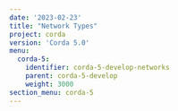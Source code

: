 ```yaml
---
date: '2023-02-23'
title: "Network Types"
project: corda
version: 'Corda 5.0'
menu:
  corda-5:
    identifier: corda-5-develop-networks
    parent: corda-5-develop
    weight: 3000
section_menu: corda-5
---
```


